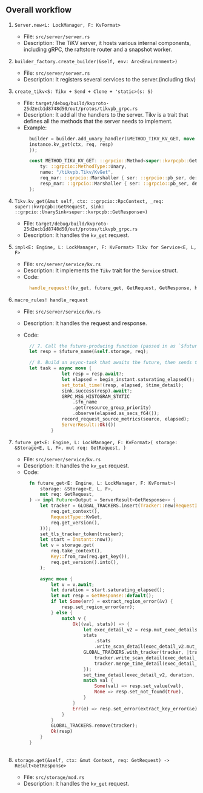 ## Overall workflow

1.  `Server.new<L: LockManager, F: KvFormat>`

    - File: `src/server/server.rs`
    - Description: The TiKV server, it hosts various internal components, including gRPC, the raftstore router and a snapshot worker.

2.  `builder_factory.create_builder(&self, env: Arc<Environment>)`

    - File: `src/server/server.rs`
    - Description: It registers several services to the server.(including tikv)

3.  `create_tikv<S: Tikv + Send + Clone + 'static>(s: S)`

    - File: `target/debug/build/kvproto-25d2ecb1d8748d50/out/protos/tikvpb_grpc.rs`
    - Description: It add all the handlers to the server. Tikv is a trait that defines all the methods that the server needs to implement.
    - Example:
      ```rust
        builder = builder.add_unary_handler(&METHOD_TIKV_KV_GET, move |ctx, req, resp| {
        instance.kv_get(ctx, req, resp)
        });
      ```
      ```rust
        const METHOD_TIKV_KV_GET: ::grpcio::Method<super::kvrpcpb::GetRequest, super::kvrpcpb::GetResponse> = ::grpcio::Method {
            ty: ::grpcio::MethodType::Unary,
            name: "/tikvpb.Tikv/KvGet",
            req_mar: ::grpcio::Marshaller { ser: ::grpcio::pb_ser, de: ::grpcio::pb_de },
            resp_mar: ::grpcio::Marshaller { ser: ::grpcio::pb_ser, de: ::grpcio::pb_de },
        };
      ```

4.  `Tikv.kv_get(&mut self, ctx: ::grpcio::RpcContext, _req: super::kvrpcpb::GetRequest, sink: ::grpcio::UnarySink<super::kvrpcpb::GetResponse>)`

    - File: `target/debug/build/kvproto-25d2ecb1d8748d50/out/protos/tikvpb_grpc.rs`
    - Description: It handles the `kv_get` request.

5.  `impl<E: Engine, L: LockManager, F: KvFormat> Tikv for Service<E, L, F> `

    - File: `src/server/service/kv.rs`
    - Description: It implements the `Tikv` trait for the `Service` struct.
    - Code:
      ```rust
        handle_request!(kv_get, future_get, GetRequest, GetResponse, has_time_detail);
      ```

6.  `macro_rules! handle_request`

    - File: `src/server/service/kv.rs`
    - Description: It handles the request and response.
    - Code:

      ```rust
        // 7. Call the future‐producing function (passed in as `$future_name`)
        let resp = $future_name(&self.storage, req);

        // 8. Build an async‐task that awaits the future, then sends the response
        let task = async move {
                    let resp = resp.await?;
                    let elapsed = begin_instant.saturating_elapsed();
                    set_total_time!(resp, elapsed, $time_detail);
                    sink.success(resp).await?;
                    GRPC_MSG_HISTOGRAM_STATIC
                        .$fn_name
                        .get(resource_group_priority)
                        .observe(elapsed.as_secs_f64());
                    record_request_source_metrics(source, elapsed);
                    ServerResult::Ok(())
                }

      ```

7.  `future_get<E: Engine, L: LockManager, F: KvFormat>(
    storage: &Storage<E, L, F>,
    mut req: GetRequest,
)`

    - File: `src/server/service/kv.rs`
    - Description: It handles the `kv_get` request.
    - Code:
      ```rust
        fn future_get<E: Engine, L: LockManager, F: KvFormat>(
            storage: &Storage<E, L, F>,
            mut req: GetRequest,
        ) -> impl Future<Output = ServerResult<GetResponse>> {
            let tracker = GLOBAL_TRACKERS.insert(Tracker::new(RequestInfo::new(
                req.get_context(),
                RequestType::KvGet,
                req.get_version(),
            )));
            set_tls_tracker_token(tracker);
            let start = Instant::now();
            let v = storage.get(
                req.take_context(),
                Key::from_raw(req.get_key()),
                req.get_version().into(),
            );

            async move {
                let v = v.await;
                let duration = start.saturating_elapsed();
                let mut resp = GetResponse::default();
                if let Some(err) = extract_region_error(&v) {
                    resp.set_region_error(err);
                } else {
                    match v {
                        Ok((val, stats)) => {
                            let exec_detail_v2 = resp.mut_exec_details_v2();
                            stats
                                .stats
                                .write_scan_detail(exec_detail_v2.mut_scan_detail_v2());
                            GLOBAL_TRACKERS.with_tracker(tracker, |tracker| {
                                tracker.write_scan_detail(exec_detail_v2.mut_scan_detail_v2());
                                tracker.merge_time_detail(exec_detail_v2.mut_time_detail_v2());
                            });
                            set_time_detail(exec_detail_v2, duration, &stats.latency_stats);
                            match val {
                                Some(val) => resp.set_value(val),
                                None => resp.set_not_found(true),
                            }
                        }
                        Err(e) => resp.set_error(extract_key_error(&e)),
                    }
                }
                GLOBAL_TRACKERS.remove(tracker);
                Ok(resp)
            }
        }
        
      ```

8.  `storage.get(&self, ctx: &mut Context, req: GetRequest) -> Result<GetResponse>`

    - File: `src/storage/mod.rs`
    - Description: It handles the `kv_get` request.

